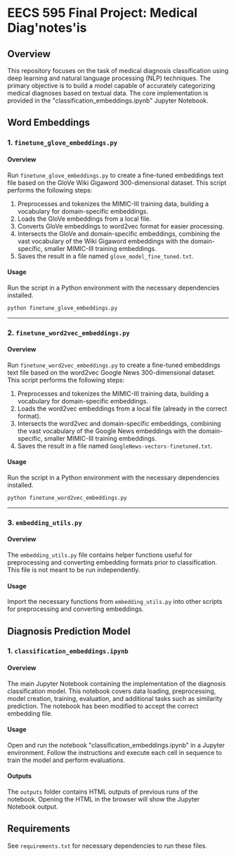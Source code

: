 # EECS 595 Final Project: Medical Diag'notes'is

## Overview
This repository focuses on the task of medical diagnosis classification using deep learning and natural language processing (NLP) techniques. The primary objective is to build a model capable of accurately categorizing medical diagnoses based on textual data. The core implementation is provided in the "classification_embeddings.ipynb" Jupyter Notebook.

## Word Embeddings

### 1. `finetune_glove_embeddings.py`

#### Overview
Run `finetune_glove_embeddings.py` to create a fine-tuned embeddings text file based on the GloVe Wiki Gigaword 300-dimensional dataset. This script performs the following steps:

1. Preprocesses and tokenizes the MIMIC-III training data, building a vocabulary for domain-specific embeddings.
2. Loads the GloVe embeddings from a local file.
3. Converts GloVe embeddings to word2vec format for easier processing.
4. Intersects the GloVe and domain-specific embeddings, combining the vast vocabulary of the Wiki Gigaword embeddings with the domain-specific, smaller MIMIC-III training embeddings.
5. Saves the result in a file named `glove_model_fine_tuned.txt`.

#### Usage
Run the script in a Python environment with the necessary dependencies installed.

```bash
python finetune_glove_embeddings.py
```

---

### 2. `finetune_word2vec_embeddings.py`

#### Overview
Run `finetune_word2vec_embeddings.py` to create a fine-tuned embeddings text file based on the word2vec Google News 300-dimensional dataset. This script performs the following steps:

1. Preprocesses and tokenizes the MIMIC-III training data, building a vocabulary for domain-specific embeddings.
2. Loads the word2vec embeddings from a local file (already in the correct format).
3. Intersects the word2vec and domain-specific embeddings, combining the vast vocabulary of the Google News embeddings with the domain-specific, smaller MIMIC-III training embeddings.
4. Saves the result in a file named `GoogleNews-vectors-finetuned.txt`.

#### Usage
Run the script in a Python environment with the necessary dependencies installed.

```bash
python finetune_word2vec_embeddings.py
```

---

### 3. `embedding_utils.py`

#### Overview
The `embedding_utils.py` file contains helper functions useful for preprocessing and converting embedding formats prior to classification. This file is not meant to be run independently.

#### Usage
Import the necessary functions from `embedding_utils.py` into other scripts for preprocessing and converting embeddings.

## Diagnosis Prediction Model

### 1. `classification_embeddings.ipynb`

#### Overview
The main Jupyter Notebook containing the implementation of the diagnosis classification model. This notebook covers data loading, preprocessing, model creation, training, evaluation, and additional tasks such as similarity prediction. The notebook has been modified to accept the correct embedding file.

#### Usage
Open and run the notebook "classification_embeddings.ipynb" in a Jupyter environment. Follow the instructions and execute each cell in sequence to train the model and perform evaluations.

#### Outputs
The `outputs` folder contains HTML outputs of previous runs of the notebook. Opening the HTML in the browser will show the Jupyter Notebook output.

## Requirements

See `requirements.txt` for necessary dependencies to run these files.
